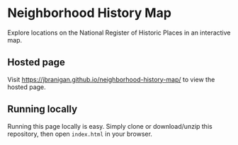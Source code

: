 # Neighborhood History Map
Explore locations on the National Register of Historic Places in an interactive map.

## Hosted page
Visit <https://jbranigan.github.io/neighborhood-history-map/> to view the hosted page.

## Running locally
Running this page locally is easy. Simply clone or download/unzip this repository, then open `index.html` in your browser.

